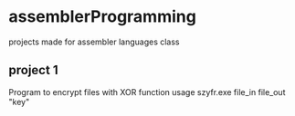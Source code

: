 # assemblerProgramming
projects made for assembler languages class

## project 1
Program to encrypt files with XOR function
usage
szyfr.exe file_in file_out "key"
